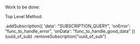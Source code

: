 Work to be done:


Top Level Method:

.addSubscription({
    'data': "SUBSCRIPTION_QUERY", 
    'onError': "func_to_handle_error",
    'onData': "func_to_handle_good_data"
}) (uuid_of_sub)
.removeSubscription("uuid_of_sub")
